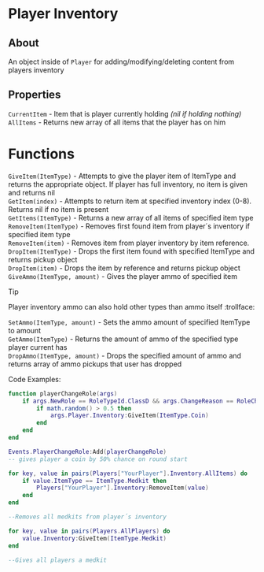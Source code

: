 # Player Inventory

## About
An object inside of `Player` for adding/modifying/deleting content from players inventory

## Properties
`CurrentItem` - Item that is player currently holding *(nil if holding nothing)*<br>
`AllItems` - Returns new array of all items that the player has on him

# Functions
`GiveItem(ItemType)` - Attempts to give the player item of ItemType and returns the appropriate object. If player has full inventory, no item is given and returns nil<br>
`GetItem(index)` - Attempts to return item at specified inventory index (0-8). Returns nil if no item is present<br>
`GetItems(ItemType)` - Returns a new array of all items of specified item type<br>
`RemoveItem(ItemType)` - Removes first found item from player´s inventory if specified item type<br>
`RemoveItem(item)` - Removes item from player inventory by item reference.<br>
`DropItem(ItemType)` - Drops the first item found with specified ItemType and returns pickup object<br>
`DropItem(item)` - Drops the item by reference and returns pickup object<br>
`GiveAmmo(ItemType, amount)` - Gives the player ammo of specified item<br>

> [!TIP]
> Player inventory ammo can also hold other types than ammo itself :trollface:

`SetAmmo(ItemType, amount)` - Sets the ammo amount of specified ItemType to amount<br>
`GetAmmo(ItemType)` - Returns the amount of ammo of the specified type player current has<br>
`DropAmmo(ItemType, amount)` - Drops the specified amount of ammo and returns array of ammo pickups that user has dropped<br>

Code Examples:

```lua
function playerChangeRole(args)
    if args.NewRole == RoleTypeId.ClassD && args.ChangeReason == RoleChangeReason.RoundStart then
        if math.random() > 0.5 then
            args.Player.Inventory:GiveItem(ItemType.Coin)
        end
    end
end

Events.PlayerChangeRole:Add(playerChangeRole)
-- gives player a coin by 50% chance on round start
```

```lua
for key, value in pairs(Players["YourPlayer"].Inventory.AllItems) do
    if value.ItemType == ItemType.Medkit then
        Players["YourPlayer"].Inventory:RemoveItem(value)
    end
end

--Removes all medkits from player´s inventory
```

```lua
for key, value in pairs(Players.AllPlayers) do
    value.Inventory:GiveItem(ItemType.Medkit)
end

--Gives all players a medkit
```